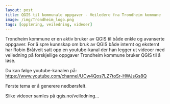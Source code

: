 ```yaml
---
layout: post
title: QGIS til kommunale oppgaver - Veiledere fra Trondheim kommune
image: /img/Trondheim_logo.png
tags: [opplæring, veiledning, videoer]
---
```


Trondheim kommune er en aktiv bruker av QGIS til både enkle og avanserte oppgaver. 
For å spre kunnskap om bruk av QGIS både internt og eksternt har Robin Bråtveit 
satt opp en youtube-kanal der han legger ut videoer med veiledning på forskjellige 
oppgaver Trondheim kommune bruker QGIS til å løse.

Du kan følge youtube-kanalen på:
https://www.youtube.com/channel/UCw4Qos7LZ7toSr-HWJsGs8Q

Første tema er å generere nedbørsfelt.

Slike videoer samles på qgis.no/veiledning...
